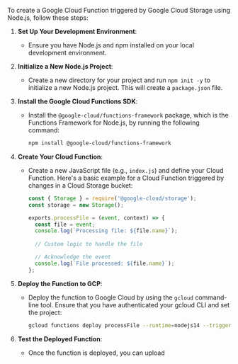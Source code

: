 To create a Google Cloud Function triggered by Google Cloud Storage using Node.js, follow these steps:

1. **Set Up Your Development Environment**:
   - Ensure you have Node.js and npm installed on your local development environment.

2. **Initialize a New Node.js Project**:
   - Create a new directory for your project and run `npm init -y` to initialize a new Node.js project. This will create a `package.json` file.

3. **Install the Google Cloud Functions SDK**:
   - Install the `@google-cloud/functions-framework` package, which is the Functions Framework for Node.js, by running the following command:
     ```bash
     npm install @google-cloud/functions-framework
     ```

4. **Create Your Cloud Function**:
   - Create a new JavaScript file (e.g., `index.js`) and define your Cloud Function. Here's a basic example for a Cloud Function triggered by changes in a Cloud Storage bucket:
     ```javascript
     const { Storage } = require('@google-cloud/storage');
     const storage = new Storage();

     exports.processFile = (event, context) => {
       const file = event;
       console.log(`Processing file: ${file.name}`);
       
       // Custom logic to handle the file

       // Acknowledge the event
       console.log(`File processed: ${file.name}`);
     };
     ```

5. **Deploy the Function to GCP**:
   - Deploy the function to Google Cloud by using the `gcloud` command-line tool. Ensure that you have authenticated your gcloud CLI and set the project:
     ```bash
     gcloud functions deploy processFile --runtime=nodejs14 --trigger-resource=[YOUR_BUCKET_NAME] --trigger-event=google.storage.object.finalize
     ```

6. **Test the Deployed Function**:
   - Once the function is deployed, you can upload